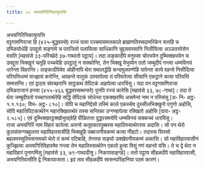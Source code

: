 ```yaml
---
title: ०८ अभयगिरिनिकायुप्पत्ति

---
```

अभयगिरिनिकायुप्पत्ति  
वट्टगामणिराजा हि (४२५-बुद्धवस्से) रज्‍जं पत्वा पञ्‍चमासमत्तकाले ब्राह्मणतिस्सदामरिकेन सत्तहि च दमिळयोधेहि उपद्दुतो सङ्गामे च पराजितो पलायित्वा साधिकानि चुद्दसवस्सानि निलीयित्वा अञ्‍ञतरवेसेन वसति [महावंसे ३३-परिच्छेदे ३७-गाथातो पट्ठाय]। तदा लङ्कादीपे मनुस्सा चोरभयेन दुब्भिक्खभयेन च उपद्दुता भिक्खूनं चतूहि पच्‍चयेहि उपट्ठातुं न सक्‍कोन्ति, तेन भिक्खू येभुय्येन ततो जम्बुदीपं गन्त्वा धम्मविनयं धारेन्ता विहरन्ति। लङ्कादीपेयेव ओहीनापि थेरा यथालद्धेहि कन्दमूलपण्णेहि यापेन्ता काये वहन्ते निसीदित्वा परियत्तिधम्मं सज्झायं करोन्ति, अवहन्ते वालुकं उस्सापेत्वा तं परिवारेत्वा सीसानि एकट्ठाने कत्वा परियत्तिं सम्मसन्ति। एवं द्वादस संवच्छरानि साट्ठकथं तेपिटकं अहापेत्वा धारयिंसु। यदा पन वट्टगामणिराजा दमिळराजानं हन्त्वा (४५५-४६६ बुद्धवस्सब्भन्तरे) पुनपि रज्‍जं कारेसि [महावंसे ३३, ७८-गाथा]। तदा ते थेरा जम्बुदीपतो पच्‍चागतत्थेरेहि सद्धिं तेपिटकं सोधेन्ता एकक्खरम्पि असमेन्तं नाम न पस्सिंसु [अ॰ नि॰ अट्ठ॰ १.१.१३०; विभ॰ अट्ठ॰ ८१०]। योपि च महानिद्देसो तस्मिं काले एकस्सेव दुस्सीलभिक्खुनो पगुणो अहोसि, सोपि महातिपिटकत्थेरेन महारक्खितत्थेरं तस्स सन्तिका उग्गण्हापेत्वा रक्खितो अहोसि [पारा॰ अट्ठ॰ २.५८५]। एवं दुब्भिक्खरट्ठक्खोभुपद्दवेहि पीळितत्ता दुद्धरसमयेपि धम्मविनयं सक्‍कच्‍चं धारयिंसु।  
राजा अभयगिरिं नाम विहारं कारेत्वा अत्तनो कतूपकारपुब्बस्स महातिस्सत्थेरस्स अदासि। सो पन थेरो कुलसंसग्गबहुलत्ता महाविहारवासीहि भिक्खूहि पब्बाजनीयकम्मं कत्वा नीहटो। तदास्स सिस्सो बहलमस्सुतिस्सनामको थेरो तं कम्मं पटिबाहि, तेनस्स सङ्घो उक्खेपनीयकम्मं अकासि। सो महाविहारवासीनं कुज्झित्वा अभयगिरिविहारमेव गन्त्वा तेन महातिस्सत्थेरेन एकतो हुत्वा विसुं गणं वहन्तो वसि। ते च द्वे थेरा न महाविहारं पुनागमिंसु [महावंसे ३३, ७९-गाथादीसु। निकायसङ्गहे]। ततो पट्ठाय सीहळदीपे महाविहारवासी, अभयगिरिवासीति द्वे निकायाजाता। इदं ताव सीहळदीपे सासनपरिहानिया पठमं कारणं।  